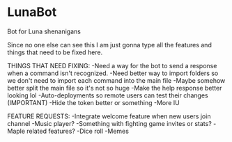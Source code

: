 # LunaBot
Bot for Luna shenanigans

Since no one else can see this I am just gonna type all the features and things that need to be fixed here.

THINGS THAT NEED FIXING:
-Need a way for the bot to send a response when a command isn't recognized.
-Need better way to import folders so we don't need to import each command into the main file
-Maybe somehow better split the main file so it's not so huge
-Make the help response better looking lol
-Auto-deployments so remote users can test their changes (IMPORTANT)
-Hide the token better or something
-More IU

FEATURE REQUESTS:
-Integrate welcome feature when new users join channel
-Music player?
-Something with fighting game invites or stats?
-Maple related features?
-Dice roll
-Memes